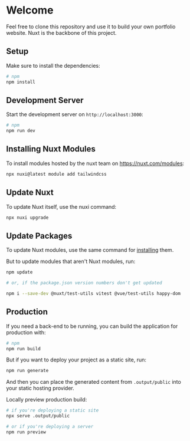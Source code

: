 # Welcome

Feel free to clone this repository and use it to build your own portfolio website. Nuxt is the backbone of this project.

## Setup

Make sure to install the dependencies:

```bash
# npm
npm install
```

## Development Server

Start the development server on `http://localhost:3000`:

```bash
# npm
npm run dev
```

## Installing Nuxt Modules

To install modules hosted by the nuxt team on https://nuxt.com/modules:

```bash
npx nuxi@latest module add tailwindcss
```

## Update Nuxt

To update Nuxt itself, use the nuxi command:

```bash
npx nuxi upgrade
```

## Update Packages

To update Nuxt modules, use the same command for [installing](#installing-nuxt-modules) them.

But to update modules that aren't Nuxt modules, run:

```bash
npm update

# or, if the package.json version numbers don't get updated

npm i --save-dev @nuxt/test-utils vitest @vue/test-utils happy-dom
```

## Production

If you need a back-end to be running, you can build the application for production with:

```bash
# npm
npm run build
```

But if you want to deploy your project as a static site, run:

```bash
npm run generate
```

And then you can place the generated content from `.output/public` into your static hosting provider.

Locally preview production build:

```bash
# if you're deploying a static site
npx serve .output/public

# or if you're deploying a server
npm run preview
```
